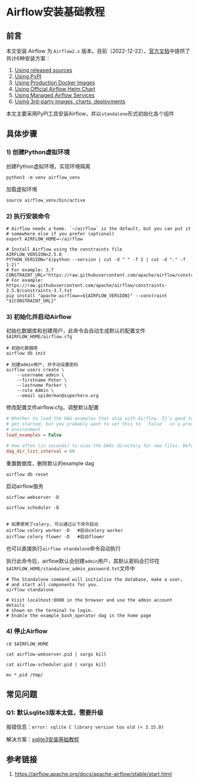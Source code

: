 # Airflow安装基础教程



## 前言

本文安装 Airflow 为 `Airflow2.x` 版本。目前（2022-12-22），[官方文档](https://airflow.apache.org/docs/apache-airflow/stable/installation/index.html#)中提供了共计6种安装方案：

1. [Using released sources](https://airflow.apache.org/docs/apache-airflow/stable/installation/index.html#using-released-sources)
2. [Using PyPI](https://airflow.apache.org/docs/apache-airflow/stable/installation/index.html#using-pypi)
3. [Using Production Docker Images](https://airflow.apache.org/docs/apache-airflow/stable/installation/index.html#using-production-docker-images)
4. [Using Official Airflow Helm Chart](https://airflow.apache.org/docs/apache-airflow/stable/installation/index.html#using-official-airflow-helm-chart)
5. [Using Managed Airflow Services](https://airflow.apache.org/docs/apache-airflow/stable/installation/index.html#using-managed-airflow-services)
6. [Using 3rd-party images, charts, deployments](https://airflow.apache.org/docs/apache-airflow/stable/installation/index.html#using-3rd-party-images-charts-deployments)



本文主要采用PyPI工具安装Airflow，并以`standalone`形式初始化各个组件

## 具体步骤


### 1) 创建Python虚拟环境

创建Python虚拟环境，实现环境隔离

```shell
python3 -m venv airflow_venv
```

加载虚拟环境

```shell
source airflow_venv/bin/active
```



### 2) 执行安装命令

```shell
# Airflow needs a home. `~/airflow` is the default, but you can put it
# somewhere else if you prefer (optional)
export AIRFLOW_HOME=~/airflow

# Install Airflow using the constraints file
AIRFLOW_VERSION=2.5.0
PYTHON_VERSION="$(python --version | cut -d " " -f 2 | cut -d "." -f 1-2)"
# For example: 3.7
CONSTRAINT_URL="https://raw.githubusercontent.com/apache/airflow/constraints-${AIRFLOW_VERSION}/constraints-${PYTHON_VERSION}.txt"
# For example: https://raw.githubusercontent.com/apache/airflow/constraints-2.5.0/constraints-3.7.txt
pip install "apache-airflow==${AIRFLOW_VERSION}" --constraint "${CONSTRAINT_URL}"
```





### 3) 初始化并启动Airflow

初始化数据库和创建用户，此命令会自动生成默认的配置文件`$AIRFLOW_HOME/airflow.cfg`

```shell
# 初始化数据库
airflow db init

# 创建admin用户, 并手动设置密码
airflow users create \
    --username admin \
    --firstname Peter \
    --lastname Parker \
    --role Admin \
    --email spiderman@superhero.org
```


修改配置文件airflow.cfg，调整默认配置

```ini
# Whether to load the DAG examples that ship with Airflow. It's good to
# get started, but you probably want to set this to ``False`` in a production
# environment
load_examples = False

# How often (in seconds) to scan the DAGs directory for new files. Default to 5 minutes.
dag_dir_list_interval = 60
```


重置数据库，删除默认的example dag

```shell
airflow db reset
```


启动airflow服务

```shell
airflow webserver -D

airflow scheduler -D


# 如果使用了celery, 可以通过以下命令启动
airflow celery worker -D   #启动celery worker
airflow celery flower -D   #启动flower
```


也可以直接执行`airflow standalone`命令自动执行

执行此命令后，airflow默认会创建`admin`用户，其默认密码会打印在`$AIRFLOW_HOME/standalone_admin_password.txt`文件中

```shell
# The Standalone command will initialise the database, make a user,
# and start all components for you.
airflow standalone

# Visit localhost:8080 in the browser and use the admin account details
# shown on the terminal to login.
# Enable the example_bash_operator dag in the home page
```



### 4) 停止Airflow

```shell
cd $AIRFLOW_HOME

cat airflow-webserver.pid | xargs kill

cat airflow-scheduler.pid | xargs kill

mv *.pid /tmp/
```



## 常见问题

### Q1: 默认sqlite3版本太低，需要升级

报错信息：`error: sqlite C library version too old (< 3.15.0)`

解决方案：[sqlite3安装基础教程](work/framework/Back-End/SQLite/sqlite3安装基础教程.md)



## 参考链接

1. https://airflow.apache.org/docs/apache-airflow/stable/start.html